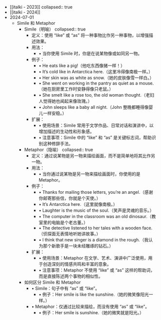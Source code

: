 - [[italki - 2023]]
  collapsed:: true
- [[italki - 2024]]
- 2024-07-01
	- Simile 和 Metaphor
		- Simile（明喻）
		  collapsed:: true
			- 定义：使用 “like” 或 “as” 将一种事物比作另一种事物，以增强描述效果。
			- 用法：
				- •	当你使用 Simile 时，你是在说某物像或如同另一物。
			- 例子：
				- •	He eats like a pig!（他吃东西像猪一样！）
				- •	It’s cold like in Antarctica here.（这里冷得像南极一样。）
				- •	Her skin was as white as snow.（她的皮肤像雪一样白。）
				- •	She went on working in the pantry as quiet as a mouse.（她在厨房里工作时安静得像只老鼠。）
				- •	She smelt like a rose too, the old woman thought.（老妇人觉得她也闻起来像玫瑰。）
				- •	John sleeps like a baby all night.（John 整晚都睡得像婴儿一样安稳。）
			- 扩展：
				- •	使用场景：Simile 常用于文学作品、日常对话和演讲中，以增加描述的生动性和形象感。
				- •	注意事项：Simile 中的 “like” 和 “as” 是关键标志词，帮助识别这种修辞手法。
		- Metaphor（隐喻）
		  collapsed:: true
			- 定义：通过说某物是另一物来描绘画面，而不是简单地将其比作另一物。
			- 用法：
				- •	当你通过说某物是另一物来描绘画面时，你使用的是 Metaphor。
			- 例子：
				- •	Thanks for mailing those letters, you’re an angel.（感谢你邮寄那些信，你就是个天使。）
				- •	It’s Antarctica here.（这里就像南极。）
				- •	Laughter is the music of the soul.（笑声是灵魂的音乐。）
				- •	The computer in the classroom was an old dinosaur.（教室里的电脑是个老古董。）
				- •	The detective listened to her tales with a wooden face.（侦探面无表情地听她讲故事。）
				- •	I think that new singer is a diamond in the rough.（我认为那个新歌手是一块未经雕琢的钻石。）
			- 扩展：
				- •	使用场景：Metaphor 在文学、艺术、演讲中广泛使用，用于创造深刻的情感共鸣和丰富的意象。
				- •	注意事项：Metaphor 不使用 “like” 或 “as” 这样的帮助词，而是直接陈述两个事物的相似性。
		- 如何区分 Simile 和 Metaphor
			- •	Simile：句子中有 “as” 或 “like”。
				- •	例子：Her smile is like the sunshine.（她的微笑像阳光一样。）
			- •	Metaphor：仅通过比较来描绘，而没有使用 “as” 或 “like”。
				- •	例子：Her smile is sunshine.（她的微笑就是阳光。）